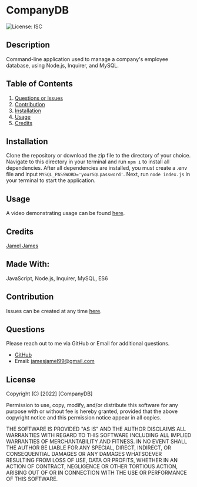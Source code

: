 # CompanyDB 

![License: ISC](https://img.shields.io/badge/License-ISC-blue.svg)

## Description
Command-line application used to manage a company's employee database, using Node.js, Inquirer, and MySQL.
## Table of Contents
1. [Questions or Issues](#Questions)
2. [Contribution](#Contribution)
3. [Installation](#Installation)
4. [Usage](#Usage)
6. [Credits](#Credits)
## Installation
Clone the repository or download the zip file to the directory of your choice. Navigate to this directory in your terminal and run `npm i` to install all dependencies. After all dependencies are installed, you must create a .env file and input `MYSQL_PASSWORD='yourSQLpassword'`. Next, run `node index.js` in your terminal to start the application.
## Usage
A video demonstrating usage can be found [here](https://www.youtube.com/watch?v=Or9tJYA8gbA).
## Credits
[Jamel James](https://github.com/jrj-sys)
## Made With:
JavaScript, Node.js, Inquirer, MySQL, ES6
## Contribution 
Issues can be created at any time [here](https://github.com/jrj-sys/CompanyDB/issues).
## Questions
Please reach out to me via GitHub or Email for additional questions.

- [GitHub](https://github.com/jrj-sys)
- Email: jamesjamel99@gmail.com

## License
Copyright (C) [2022] [CompanyDB]

Permission to use, copy, modify, and/or distribute this software 
for any purpose with or without fee is hereby granted, 
provided that the above copyright notice and 
this permission notice appear in all copies.

THE SOFTWARE IS PROVIDED "AS IS" AND THE AUTHOR DISCLAIMS ALL WARRANTIES WITH 
REGARD TO THIS SOFTWARE INCLUDING ALL IMPLIED WARRANTIES OF MERCHANTABILITY AND 
FITNESS. IN NO EVENT SHALL THE AUTHOR BE LIABLE FOR ANY SPECIAL, DIRECT, INDIRECT, 
OR CONSEQUENTIAL DAMAGES OR ANY DAMAGES WHATSOEVER RESULTING FROM LOSS OF USE, 
DATA OR PROFITS, WHETHER IN AN ACTION OF CONTRACT, NEGLIGENCE OR OTHER TORTIOUS 
ACTION, ARISING OUT OF OR IN CONNECTION WITH THE USE OR PERFORMANCE OF THIS SOFTWARE.


